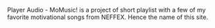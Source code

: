 Player Audio - MoMusic! is a project of short playlist with a few of my favorite motivational songs from NEFFEX. Hence the name of this site.
